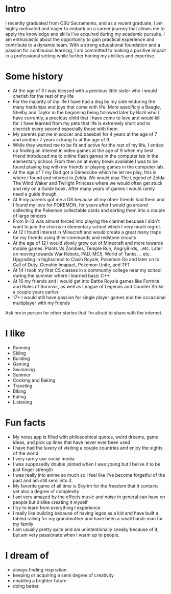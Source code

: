 # Intro

I recently graduated from CSU Sacramento, and as a recent graduate, I am highly motivated and eager to embark on a career journey that allows me to apply the knowledge and skills I've acquired during my academic pursuits. I am enthusiastic about the opportunity to gain practical experience and contribute to a dynamic team. With a strong educational foundation and a passion for continuous learning, I am committed to making a positive impact in a professional setting while further honing my abilities and expertise.

# Some history

- At the age of 3 I was blessed with a precious little sister who I would cherish for the rest of my life
- For the majority of my life I have had a dog by my side enduring the many hardships and joys that come with life. More specificly a Beagle, Shelby and Taylor in the beginning being followed later by Bazil who I have currently, a precious child that I have come to love and would kill for. I have learned from my pets that life is extremely short and to cherrish every second especially those with them.
- My parents put me in soccer and baseball for 4 years at the age of 7 and another 7 years in kung fu at the age of 9.
- While they wanted me to be fit and active for the rest of my life, I ended up finding an interest in video games at the age of 9 when my best friend introduced me to online flash games in the computer lab in the elementary school. From then on at every break available I was to be found playing tag with my friends or playing games in the computer lab.
- At the age of 7 my Dad got a Gamecube which he let me play, this is where I found and interest in Zelda. We would play The Legend of Zelda: The Wind Waker and Twilight Princess where we would often get stuck and rely on a Guide book. After many years of games I would rarely need a guide though.
- At 9 my parents got me a DS because all my other friends had them and I found my love for POKEMON, for years after I would go around collecting the Pokemon collectable cards and sorting them into a couple of large binders
- From 9-13 was almost forced into playing the clarinet becuase I didn't want to join the chorus in elementary school which I very much regret.
- At 12 I found interest in Minecraft and would create a great many traps for my friends using thier commands and redstone circuits
- At the age of 12 I would slowly grow out of Minecraft and more towards mobile games: Plants Vs Zombies, Temple Run, AngryBirds, ..etc. Later on moving towards War Robots, PAD, MC5, World of Tanks, .. etc. Upgrading in highschool to Clash Royale, Pokemon Go and later on to Call of Duty, Genshin Imapact, Pokemon Unite, and TFT
- At 14 I took my first CS classes in a community college near my school during the summer where I learned basic C++
- At 16 my friends and I would get into Battle Royale games like Fortnite and Rules of Survivor, as well as League of Legends and Counter Strike a couple years earlier.
- 17+ I would still have passion for single player games and the occasional multiplayer with my friends

Ask me in person for other stories that I'm afraid to share with the internet.

# I like

- Running
- Skiing
- Building
- Gaming
- Swimming
- Summer
- Cooking and Baking
- Traveling
- Biking
- Eating
- Listening

# Fun facts

- My notes app is filled with philosophical quotes, weird dreams, game ideas, and pick up lines that have never ever been used
- I have had the luxery of visiting a couple countries and enjoy the sights of the world
- I very rarely use social media
- I was supposedly double jointed when I was young but I belive it to be just finger strength
- I was really into anime so much so I feel like I've become forgetful of the past and am still semi into it.
- My favorite game of all time is Skyrim for the freedom that it contains yet also a degree of complexity
- I am very amazed by the effects music and noise in general can have on people but dislike creating it myself
- I try to learn from everything I experience
- I really like building because of having legos as a kid and have built a tabled railing for my grandmother and have been a small handi-man for my family
- I am usually pretty quite and am unintentionally sneaky because of it, but am very passionate when I warm up to people.

# I dream of

- always finding inspiration.
- keeping or acquiring a semi degree of creativity
- enabling a brighter future.
- doing better.
